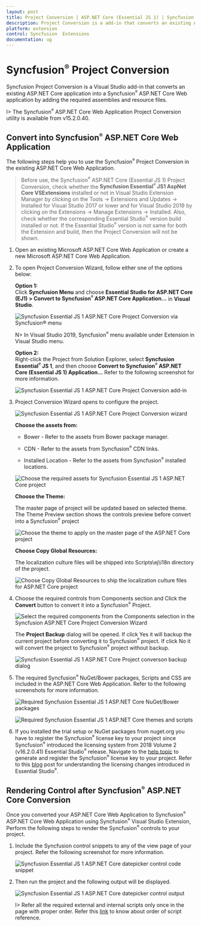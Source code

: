 ```yaml
---
layout: post
title: Project Conversion | ASP.NET Core (Essential JS 1) | Syncfusion
description: Project Conversion is a add-in that converts an existing ASP.NET Core project into Syncfusion  ASP.NET Core project by adding required Essential JS 1 components
platform: extension
control: Syncfusion  Extensions
documentation: ug
---
```


# Syncfusion<sup style="font-size:70%">&reg;</sup>  Project Conversion  

Syncfusion Project Conversion is a Visual Studio add-in that converts an existing ASP.NET Core application into a Syncfusion<sup style="font-size:70%">&reg;</sup>  ASP.NET Core Web application by adding the required assemblies and resource files.

I> The Syncfusion<sup style="font-size:70%">&reg;</sup>  ASP.NET Core Web Application Project Conversion utility is available from v15.2.0.40. 

## Convert into Syncfusion<sup style="font-size:70%">&reg;</sup>  ASP.NET Core Web Application 

The following steps help you to use the Syncfusion<sup style="font-size:70%">&reg;</sup>  Project Conversion in the existing ASP.NET Core Web Application.

> Before use, the Syncfusion<sup style="font-size:70%">&reg;</sup>  ASP.NET Core (Essential JS 1) Project Conversion, check whether the **Syncfusion Essential<sup style="font-size:70%">&reg;</sup> JS1 AspNet Core VSExtensions** installed or not in Visual Studio Extension Manager by clicking on the Tools -> Extensions and Updates -> Installed for Visual Studio 2017 or lower and for Visual Studio 2019 by clicking on the Extensions -> Manage Extensions -> Installed. Also, check whether the corresponding Essential Studio<sup style="font-size:70%">&reg;</sup>  version build installed or not. If the Essential Studio<sup style="font-size:70%">&reg;</sup>  version is not same for both the Extension and build, then the Project Conversion will not be shown.

1. Open an existing Microsoft ASP.NET Core Web Application or create a new Microsoft ASP.NET Core Web Application. 

2. To open Project Conversion Wizard, follow either one of the options below: 

   **Option 1:**  
   Click **Syncfusion Menu** and choose **Essential Studio for ASP.NET Core (EJ1) > Convert to Syncfusion<sup style="font-size:70%">&reg;</sup>  ASP.NET Core Application…** in **Visual Studio**.

   ![Syncfusion Essential JS 1 ASP.NET Core Project Conversion via Syncfusion<sup style="font-size:70%">&reg;</sup>  menu](Project-Conversion_images/Syncfusion_Menu_Project_Conversion.png)

   N> In Visual Studio 2019, Syncfusion<sup style="font-size:70%">&reg;</sup>  menu available under Extension in Visual Studio menu.

   **Option 2:**  
   Right-click the Project from Solution Explorer, select **Syncfusion Essential<sup style="font-size:70%">&reg;</sup> JS 1**, and then choose **Convert to Syncfusion<sup style="font-size:70%">&reg;</sup>  ASP.NET Core (Essential JS 1) Application...** Refer to the following screenshot for more information.

   ![Syncfusion Essential JS 1 ASP.NET Core Project Conversion add-in](Project-Conversion_images/Project-Conversion_img1.png)

3. Project Conversion Wizard opens to configure the project.

   ![Syncfusion Essential JS 1 ASP.NET Core Project Conversion wizard](Project-Conversion_images/Project-Conversion-img2.jpg)

   **Choose the assets from:**

   * Bower - Refer to the assets from Bower package manager. 

   * CDN - Refer to the assets from Syncfusion<sup style="font-size:70%">&reg;</sup>  CDN links.

   * Installed Location - Refer to the assets from Syncfusion<sup style="font-size:70%">&reg;</sup>  installed locations.     
   
   ![Choose the required assets for Syncfusion Essential JS 1 ASP.NET Core project](Project-Conversion_images/Project-Conversion-img3.jpeg)
   
   **Choose the Theme:**
   
   The master page of project will be updated based on selected theme. The Theme Preview section shows the controls preview before convert into a Syncfusion<sup style="font-size:70%">&reg;</sup>  project
   
   ![Choose the theme to apply on the master page of the ASP.NET Core project](Project-Conversion_images/Project-Conversion-img4.jpeg)

   **Choose Copy Global Resources:** 
    
   The localization culture files will be shipped into Scripts\ej\i18n directory of the project.

   ![Choose Copy Global Resources to ship the localization culture files for ASP.NET Core project](Project-Conversion_images/Project-Conversion-img14.jpeg)  
4. Choose the required controls from Components section and Click the **Convert** button to convert it into a Syncfusion<sup style="font-size:70%">&reg;</sup>  Project.

   ![Select the required components from the Components selection in the Syncfusion ASP.NET Core Project Conversion Wizard](Project-Conversion_images/ProjectConversion-img5.jpg)
   
   The **Project Backup** dialog will be opened. If click Yes it will backup the current project before converting it to Syncfusion<sup style="font-size:70%">&reg;</sup>  project. If click No it will convert the project to Syncfusion<sup style="font-size:70%">&reg;</sup>  project without backup. 
   
   ![Syncfusion Essential JS 1 ASP.NET Core Project converson backup dialog](Project-Conversion_images/Project-Conversion-img6.jpg)

5. The required Syncfusion<sup style="font-size:70%">&reg;</sup>  NuGet/Bower packages, Scripts and CSS are included in the ASP.NET Core Web Application. Refer to the following screenshots for more information.

   ![Required Syncfusion  Essential JS 1 ASP.NET Core NuGet/Bower packages](Project-Conversion_images/Project-Conversion-img7.jpeg)

   ![Required Syncfusion  Essential JS 1 ASP.NET Core themes and scripts](Project-Conversion_images/Project-Conversion-img8.jpeg)

6. If you installed the trial setup or NuGet packages from nuget.org you have to register the Syncfusion<sup style="font-size:70%">&reg;</sup>  license key to your project since Syncfusion<sup style="font-size:70%">&reg;</sup>  introduced the licensing system from 2018 Volume 2 (v16.2.0.41) Essential Studio<sup style="font-size:70%">&reg;</sup>  release. Navigate to the [help topic](https://help.syncfusion.com/common/essential-studio/licensing/license-key#how-to-generate-syncfusion-license-key) to generate and register the Syncfusion<sup style="font-size:70%">&reg;</sup>  license key to your project. Refer to this [blog](https://blog.syncfusion.com/post/Whats-New-in-2018-Volume-2-Licensing-Changes-in-the-1620x-Version-of-Essential-Studio.aspx?_ga=2.11237684.1233358434.1587355730-230058891.1567654773) post for understanding the licensing changes introduced in Essential Studio<sup style="font-size:70%">&reg;</sup>.
   
## Rendering Control after Syncfusion<sup style="font-size:70%">&reg;</sup>  ASP.NET Core Conversion

Once you converted your ASP.NET Core Web Application to Syncfusion<sup style="font-size:70%">&reg;</sup>  ASP.NET Core Web Application using Syncfusion<sup style="font-size:70%">&reg;</sup>  Visual Studio Extension, Perform the following steps to render the Syncfusion<sup style="font-size:70%">&reg;</sup>  controls to your project.

1. Include the Syncfusion control snippets to any of the view page of your project. Refer the following screenshot for more information.

   ![Syncfusion Essential JS 1 ASP.NET Core datepicker control code snippet](Project-Conversion_images\Project-Conversion-img11.jpeg)

2. Then run the project and the following output will be displayed.

   ![Syncfusion Essential JS 1 ASP.NET Core datepicker control output](Project-Conversion_images\Project-Conversion-img12.jpeg)
   
   
   I> Refer all the required external and internal scripts only once in the page with proper order. Refer this [link](https://help.syncfusion.com/js/control-initialization#adding-the-required-javascript-files) to know about order of script reference.